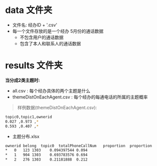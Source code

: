 # data 文件夹

- 文件名: 经办ID + '.csv'
- 每一个文件存放的是一个经办 5月份的通话数据
    - 不包含用户的通话数据
    - 包含了本人和联系人的通话数据

# results 文件夹

**当分成2类主题时:**

- all.csv : 每个经办具体的两个主题是什么
- themeDistOnEachAgent.csv : 每个经办的每通电话的所属的主题概率

> 样例数据(themeDistOnEachAgent.csv): 

```bash
topic0,topic1,ownerid
0.027 ,0.973 ,*
0.593 ,0.407 ,*
```

- 主题分布.xlsx

```bash
ownerid	belong	topic0	totalPhoneCallNum	proportion	proportion
*	0	123	1303	0.094397544	0.094 
*	1	904	1303	0.693783576	0.694 
*	2	276	1303	0.21181888	0.212 
```